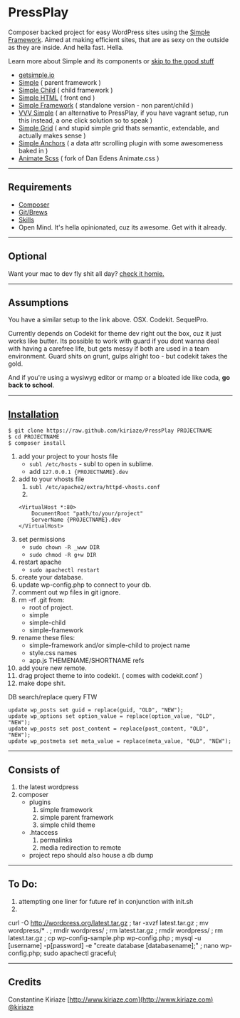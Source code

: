 # PressPlay

Composer backed project for easy WordPress sites using the [Simple Framework](http://getsimple.io/). Aimed at making efficient sites, that are as sexy on the outside as they are inside. And hella fast. Hella.

Learn more about Simple and its components or [skip to the good stuff](#installation)

- [getsimple.io](http://getsimple.io)
- [Simple](https://github.com/kiriaze/simple) ( parent framework )
- [Simple Child](https://github.com/kiriaze/simple-child) ( child framework )
- [Simple HTML](https://github.com/kiriaze/simple-html) ( front end )
- [Simple Framework](https://github.com/kiriaze/simple-framework) ( standalone version - non parent/child )
- [VVV Simple](https://github.com/kiriaze/vvv-simple) ( an alternative to PressPlay, if you have vagrant setup, run this instead, a one click solution so to speak )
- [Simple Grid](https://github.com/kiriaze/Simple-Grid) ( and stupid simple grid thats semantic, extendable, and actually makes sense )
- [Simple Anchors](https://github.com/kiriaze/SimpleAnchors) ( a data attr scrolling plugin with some awesomeness baked in )
- [Animate Scss](https://github.com/kiriaze/animate.scss) ( fork of Dan Edens Animate.css )

---

## Requirements
- [Composer](http://getcomposer.org/)
- [Git/Brews](http://brew.sh/)
- [Skills](http://bringvictory.com/)
- Open Mind. It's hella opinionated, cuz its awesome. Get with it already.

---

## Optional
Want your mac to dev fly shit all day? [check it homie.](https://github.com/kiriaze/mac-dev-env)

---

## Assumptions
You have a similar setup to the link above. OSX. Codekit. SequelPro.

Currently depends on Codekit for theme dev right out the box, cuz it just works like butter. Its possible to work with guard if you dont wanna deal with having a carefree life, but gets messy if both are used in a team environment. Guard shits on grunt, gulps alright too - but codekit takes the gold.

And if you're using a wysiwyg editor or mamp or a bloated ide like coda, **go back to school**.

---

## [Installation](id:installation)

    $ git clone https://raw.github.com/kiriaze/PressPlay PROJECTNAME
    $ cd PROJECTNAME
    $ composer install

1. add your project to your hosts file
    * `subl /etc/hosts` - subl to open in sublime.
    * add `127.0.0.1 {PROJECTNAME}.dev`
2. add to your vhosts file
    1. `subl /etc/apache2/extra/httpd-vhosts.conf`
    2. 
    ```
    <VirtualHost *:80>
        DocumentRoot "path/to/your/project"
        ServerName {PROJECTNAME}.dev
    </VirtualHost>
    ```
3. set permissions
    * `sudo chown -R _www DIR`
    * `sudo chmod -R g+w DIR`
5. restart apache
    * `sudo apachectl restart`
6. create your database.
7. update wp-config.php to connect to your db.
8. comment out wp files in git ignore.
9. rm -rf .git from:
    * root of project.
    * simple
    * simple-child
    * simple-framework
10. rename these files:
    * simple-framework and/or simple-child to project name
    * style.css names
    * app.js THEMENAME/SHORTNAME refs
11. add youre new remote.
12. drag project theme to into codekit. ( comes with codekit.conf )
13. make dope shit.

DB search/replace query FTW
```
update wp_posts set guid = replace(guid, "OLD", "NEW");
update wp_options set option_value = replace(option_value, "OLD", "NEW");
update wp_posts set post_content = replace(post_content, "OLD", "NEW");
update wp_postmeta set meta_value = replace(meta_value, "OLD", "NEW");
```

---

## Consists of
1. the latest wordpress
2. composer
    * plugins
        1. simple framework
        2. simple parent framework
        3. simple child theme
    * .htaccess
        1. permalinks
        2. media redirection to remote
    * project repo should also house a db dump

---

## To Do:
1. attempting one liner for future ref in conjunction with init.sh
2. 
curl -O http://wordpress.org/latest.tar.gz ; tar -xvzf latest.tar.gz ; mv wordpress/* . ; rmdir wordpress/ ; rm latest.tar.gz ; rmdir wordpress/ ; rm latest.tar.gz ; cp wp-config-sample.php wp-config.php ; mysql -u [username] -p[password] -e "create database [databasename];" ; nano wp-config.php; sudo apachectl graceful;

---

## Credits

Constantine Kiriaze
[http://www.kiriaze.com](http://www.kiriaze.com)
[@kiriaze](https://twitter.com/kiriaze)
